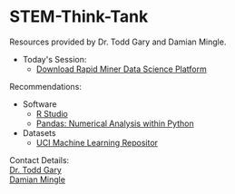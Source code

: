 # STEM-Think-Tank
Resources provided by Dr. Todd Gary and Damian Mingle.

* Today's Session: <br>
  * [Download Rapid Miner Data Science Platform](https://rapidminer.com/)


Recommendations:
* Software<br>
  * [R Studio](https://www.rstudio.com/products/rstudio/download/)<br>
  * [Pandas: Numerical Analysis within Python](http://pandas.pydata.org/)<br>
* Datasets<br>
  * [UCI Machine Learning Repositor](https://archive.ics.uci.edu/ml/datasets.html)


Contact Details:<br>
[Dr. Todd Gary](https://www.linkedin.com/in/toddgary/) <br>
[Damian Mingle](https://www.linkedin.com/in/damianrmingle/)
